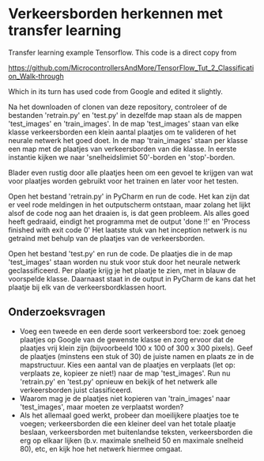# Verkeersborden herkennen met transfer learning
Transfer learning example Tensorflow. This code is a direct copy from

https://github.com/MicrocontrollersAndMore/TensorFlow_Tut_2_Classification_Walk-through

Which in its turn has used code from Google and edited it slightly.

Na het downloaden of clonen van deze repository, controleer of de bestanden 'retrain.py' en 'test.py' in dezelfde map staan als de mappen 'test_images' en 'train_images'. In de map 'test_images' staan van elke klasse verkeersborden een klein aantal plaatjes om te valideren of het neurale netwerk het goed doet. In de map 'train_images' staan per klasse een map met de plaatjes van verkeersborden van die klasse. In eerste instantie kijken we naar 'snelheidslimiet 50'-borden en 'stop'-borden.

Blader even rustig door alle plaatjes heen om een gevoel te krijgen van wat voor plaatjes worden gebruikt voor het trainen en later voor het testen.

Open het bestand 'retrain.py' in PyCharm en run de code. Het kan zijn dat er veel rode meldingen in het outputscherm ontstaan, maar zolang het lijkt alsof de code nog aan het draaien is, is dat geen probleem. Als alles goed heeft gedraaid, eindigt het programma met de output 'done !!' en 'Process finished with exit code 0' Het laatste stuk van het inception netwerk is nu getraind met behulp van de plaatjes van de verkeersborden.

Open het bestand 'test.py' en run de code. De plaatjes die in de map 'test_images' staan worden nu stuk voor stuk door het neurale netwerk geclassificeerd. Per plaatje krijg je het plaatje te zien, met in blauw de voorspelde klasse. Daarnaast staat in de output in PyCharm de kans dat het plaatje bij elk van de verkeersbordklassen hoort.


## Onderzoeksvragen
- Voeg een tweede en een derde soort verkeersbord toe: zoek genoeg plaatjes op Google van de gewenste klasse en zorg ervoor dat de plaatjes vrij klein zijn (bijvoorbeeld 100 x 100 of 300 x 300 pixels). Geef de plaatjes (minstens een stuk of 30) de juiste namen en plaats ze in de mapstructuur. Kies een aantal van de plaatjes en verplaats (let op: verplaats ze, kopieer ze niet!) naar de map 'test_images'. Run nu 'retrain.py' en 'test.py' opnieuw en bekijk of het netwerk alle verkeersborden juist classificeerd.
- Waarom mag je de plaatjes niet kopieren van 'train_images' naar 'test_images', maar moeten ze verplaatst worden?
- Als het allemaal goed werkt, probeer dan moeilijkere plaatjes toe te voegen; verkeersborden die een kleiner deel van het totale plaatje beslaan, verkeersborden met buitenlandse teksten, verkeersborden die erg op elkaar lijken (b.v. maximale snelheid 50 en maximale snelheid 80), etc, en kijk hoe het netwerk hiermee omgaat.
